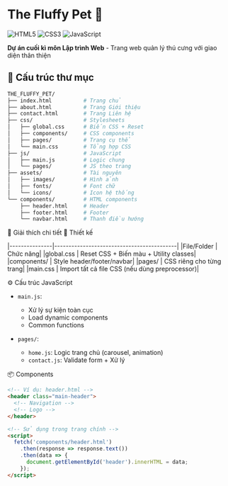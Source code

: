 # The Fluffy Pet 🐾 
![HTML5](https://img.shields.io/badge/HTML5-E34F26?style=flat&logo=html5&logoColor=white) ![CSS3](https://img.shields.io/badge/CSS3-1572B6?style=flat&logo=css3&logoColor=white) ![JavaScript](https://img.shields.io/badge/JavaScript-F7DF1E?style=flat&logo=javascript&logoColor=black)

**Dự án cuối kì môn Lập trình Web** - Trang web quản lý thú cưng với giao diện thân thiện

## 📂 Cấu trúc thư mục

```bash
THE_FLUFFY_PET/
├── index.html          # Trang chủ
├── about.html          # Trang Giới thiệu
├── contact.html        # Trang Liên hệ
├── css/                # Stylesheets
│   ├── global.css      # Biến CSS + Reset
│   ├── components/     # CSS components
│   ├── pages/          # Trang cụ thể
│   └── main.css        # Tổng hợp CSS
├── js/                 # JavaScript
│   ├── main.js         # Logic chung
│   └── pages/          # JS theo trang
├── assets/             # Tài nguyên
│   ├── images/         # Hình ảnh
│   ├── fonts/          # Font chữ
│   └── icons/          # Icon hệ thống
└── components/         # HTML components
    ├── header.html     # Header
    ├── footer.html     # Footer
    └── navbar.html     # Thanh điều hướng
```
🧩 Giải thích chi tiết
🎨 Thiết kế 

|---------------|-------------------------------------------|
|File/Folder	| Chức năng|
|global.css	| Reset CSS + Biến màu + Utility classes|
|components/	| Style header/footer/navbar|
|pages/	| CSS riêng cho từng trang|
|main.css	| Import tất cả file CSS (nếu dùng preprocessor)|

⚙️ Cấu trúc JavaScript
- `main.js`: 
  - Xử lý sự kiện toàn cục
  - Load dynamic components
  - Common functions

- `pages/`:
  - `home.js`: Logic trang chủ (carousel, animation)
  - `contact.js`: Validate form + Xử lý 
  
📦 Components 
```html
<!-- Ví dụ: header.html -->
<header class="main-header">
  <!-- Navigation -->
  <!-- Logo -->
</header>

<!-- Sử dụng trong trang chính -->
<script>
  fetch('components/header.html')
    .then(response => response.text())
    .then(data => {
      document.getElementById('header').innerHTML = data;
    });
</script>
```
